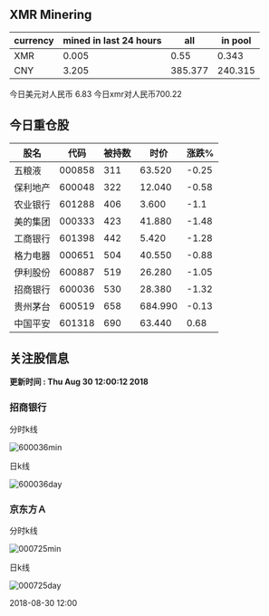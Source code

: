 ## XMR Minering

|currency|mined in last 24 hours|all|in pool|
|---|---|---|---|
|XMR|0.005|0.55|0.343|
|CNY|3.205|385.377|240.315|

今日美元对人民币 6.83	今日xmr对人民币700.22


## 今日重仓股 

|股名|代码|被持数|时价|涨跌%|
|---|---|---|---|---|
|五粮液|000858|311|63.520|-0.25|
|保利地产|600048|322|12.040|-0.58|
|农业银行|601288|406|3.600|-1.1|
|美的集团|000333|423|41.880|-1.48|
|工商银行|601398|442|5.420|-1.28|
|格力电器|000651|504|40.550|-0.88|
|伊利股份|600887|519|26.280|-1.05|
|招商银行|600036|530|28.380|-1.32|
|贵州茅台|600519|658|684.990|-0.13|
|中国平安|601318|690|63.440|0.68|

## 关注股信息
**更新时间 : Thu Aug 30 12:00:12 2018**
### 招商银行 
分时k线

![600036min](http://image.sinajs.cn/newchart/min/n/sh600036.gif)

日k线

![600036day](http://image.sinajs.cn/newchart/daily/n/sh600036.gif)

### 京东方Ａ 
分时k线

![000725min](http://image.sinajs.cn/newchart/min/n/sz000725.gif)

日k线

![000725day](http://image.sinajs.cn/newchart/daily/n/sz000725.gif)

2018-08-30 12:00